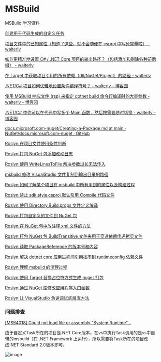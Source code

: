 # MSBuild
MSBuild 学习资料

[创建用于代码生成的自定义任务](https://learn.microsoft.com/zh-cn/visualstudio/msbuild/tutorial-custom-task-code-generation?view=vs-2022)

[项目文件中的已知属性（知道了这些，就不会随便在 csproj 中写死常量啦） - walterlv](http://blog.walterlv.com/post/known-properties-in-csproj.html)

[如何更精准地设置 C# / .NET Core 项目的输出路径？（包括添加和删除各种前后缀） - walterlv](https://blog.walterlv.com/post/the-properties-that-affetcs-project-output-path.html)

[在 Target 中获取项目引用的所有依赖（dll/NuGet/Project）的路径 - walterlv](https://blog.walterlv.com/post/resolve-project-references-using-target.html)

[.NET/C# 项目如何优雅地设置条件编译符号？ - walterlv - 博客园](https://www.cnblogs.com/walterlv/p/10236373.html)

[使用 MSBuild 响应文件 (rsp) 来指定 dotnet build 命令行编译时的大量参数 - walterlv - 博客园](https://www.cnblogs.com/walterlv/p/10236473.html)

[.NET/C# 中你可以在代码中写多个 Main 函数，然后按需要随时切换 - walterlv - 博客园](https://www.cnblogs.com/walterlv/p/10236408.html)

[docs.microsoft.com-nuget/Creating-a-Package.md at main · NuGet/docs.microsoft.com-nuget · GitHub](https://github.com/NuGet/docs.microsoft.com-nuget/blob/main/docs/create-packages/Creating-a-Package.md)

[Roslyn 在项目文件使用条件判断](https://lindexi.gitee.io/post/Roslyn-%E5%9C%A8%E9%A1%B9%E7%9B%AE%E6%96%87%E4%BB%B6%E4%BD%BF%E7%94%A8%E6%9D%A1%E4%BB%B6%E5%88%A4%E6%96%AD.html)

[Roslyn 打包 NuGet 包添加改动日志](https://blog.lindexi.com/post/Roslyn-%E6%89%93%E5%8C%85-NuGet-%E5%8C%85%E6%B7%BB%E5%8A%A0%E6%94%B9%E5%8A%A8%E6%97%A5%E5%BF%97.html)

[Roslyn 使用 WriteLinesToFile 解决参数过长无法传入](https://lindexi.gitee.io/post/Roslyn-%E4%BD%BF%E7%94%A8-WriteLinesToFile-%E8%A7%A3%E5%86%B3%E5%8F%82%E6%95%B0%E8%BF%87%E9%95%BF%E6%97%A0%E6%B3%95%E4%BC%A0%E5%85%A5.html)

[msbuild 修改 VisualStudio 文件复制到输出目录的路径](https://blog.lindexi.com/post/msbuild-%E4%BF%AE%E6%94%B9-VisualStudio-%E6%96%87%E4%BB%B6%E5%A4%8D%E5%88%B6%E5%88%B0%E8%BE%93%E5%87%BA%E7%9B%AE%E5%BD%95%E7%9A%84%E8%B7%AF%E5%BE%84.html)

[Roslyn 如何了解某个项目在 msbuild 中所有用到的属性以及构建过程](https://blog.lindexi.com/post/Roslyn-%E5%A6%82%E4%BD%95%E4%BA%86%E8%A7%A3%E6%9F%90%E4%B8%AA%E9%A1%B9%E7%9B%AE%E5%9C%A8-msbuild-%E4%B8%AD%E6%89%80%E6%9C%89%E7%94%A8%E5%88%B0%E7%9A%84%E5%B1%9E%E6%80%A7%E4%BB%A5%E5%8F%8A%E6%9E%84%E5%BB%BA%E8%BF%87%E7%A8%8B.html)

[Roslyn 禁止 sdk style csproj 默认引用 Compile 代码文件](https://blog.lindexi.com/post/Roslyn-%E7%A6%81%E6%AD%A2-sdk-style-csproj-%E9%BB%98%E8%AE%A4%E5%BC%95%E7%94%A8-Compile-%E4%BB%A3%E7%A0%81%E6%96%87%E4%BB%B6.html)

[Roslyn 使用 Directory.Build.props 文件定义编译](https://lindexi.gitee.io/post/Roslyn-%E4%BD%BF%E7%94%A8-Directory.Build.props-%E6%96%87%E4%BB%B6%E5%AE%9A%E4%B9%89%E7%BC%96%E8%AF%91.html)

[Roslyn 打包自定义的文件到 NuGet 包](https://blog.lindexi.com/post/Roslyn-%E6%89%93%E5%8C%85%E8%87%AA%E5%AE%9A%E4%B9%89%E7%9A%84%E6%96%87%E4%BB%B6%E5%88%B0-NuGet-%E5%8C%85.html)

[Roslyn 在 NuGet 包中放注释 xml 文件的方法](https://blog.lindexi.com/post/Roslyn-%E5%9C%A8-NuGet-%E5%8C%85%E4%B8%AD%E6%94%BE%E6%B3%A8%E9%87%8A-xml-%E6%96%87%E4%BB%B6%E7%9A%84%E6%96%B9%E6%B3%95.html)

[Roslyn 打包 NuGet 包 BuildTransitive 文件夹用于穿透依赖传递拷贝文件](https://blog.lindexi.com/post/Roslyn-%E6%89%93%E5%8C%85-NuGet-%E5%8C%85-BuildTransitive-%E6%96%87%E4%BB%B6%E5%A4%B9%E7%94%A8%E4%BA%8E%E7%A9%BF%E9%80%8F%E4%BE%9D%E8%B5%96%E4%BC%A0%E9%80%92%E6%8B%B7%E8%B4%9D%E6%96%87%E4%BB%B6.html)

[Roslyn 读取 PackageReference 的版本号和内容](https://blog.lindexi.com/post/Roslyn-%E8%AF%BB%E5%8F%96-PackageReference-%E7%9A%84%E7%89%88%E6%9C%AC%E5%8F%B7%E5%92%8C%E5%86%85%E5%AE%B9.html)

[Roslyn 解决 dotnet core 应用进程间引用找不到 runtimeconfig 依赖文件](https://blog.lindexi.com/post/Roslyn-%E8%A7%A3%E5%86%B3-dotnet-core-%E5%BA%94%E7%94%A8%E8%BF%9B%E7%A8%8B%E9%97%B4%E5%BC%95%E7%94%A8%E6%89%BE%E4%B8%8D%E5%88%B0-runtimeconfig-%E4%BE%9D%E8%B5%96%E6%96%87%E4%BB%B6.html)

[Roslyn 理解 msbuild 的清理过程](https://blog.lindexi.com/post/Roslyn-%E7%90%86%E8%A7%A3-msbuild-%E7%9A%84%E6%B8%85%E7%90%86%E8%BF%87%E7%A8%8B.html)

[Roslyn 使用 Target 替换占位符方式生成 nuget 打包](https://blog.lindexi.com/post/Roslyn-%E4%BD%BF%E7%94%A8-Target-%E6%9B%BF%E6%8D%A2%E5%8D%A0%E4%BD%8D%E7%AC%A6%E6%96%B9%E5%BC%8F%E7%94%9F%E6%88%90-nuget-%E6%89%93%E5%8C%85.html)

[Roslyn 通过 NuGet 库修改应用程序入口函数](https://blog.lindexi.com/post/Roslyn-%E9%80%9A%E8%BF%87-NuGet-%E5%BA%93%E4%BF%AE%E6%94%B9%E5%BA%94%E7%94%A8%E7%A8%8B%E5%BA%8F%E5%85%A5%E5%8F%A3%E5%87%BD%E6%95%B0.html)

[Roslyn 让 VisualStudio 急速调试底层库方法](https://blog.lindexi.com/post/Roslyn-%E8%AE%A9-VisualStudio-%E6%80%A5%E9%80%9F%E8%B0%83%E8%AF%95%E5%BA%95%E5%B1%82%E5%BA%93%E6%96%B9%E6%B3%95.html)

### 问题排查
[[MSB4018] Could not load file or assembly "System.Runtime"...](https://stackoverflow.com/questions/73257163/custom-msbuild-task-net-6-0-runs-with-dotnet-but-not-in-vs)

由于自定义Task所在的项目是.NET Core版本，在vs中执行Task调用的是vs中自带的msbuild（在 .NET Framework 上运行），所以需要将Task所在的项目改成.NET Standard 2.0版本即可。

![image](https://github.com/chrisdaiii/msbuild/assets/67849861/01abad3b-3dbe-4812-b723-b7d6e5843f23)

